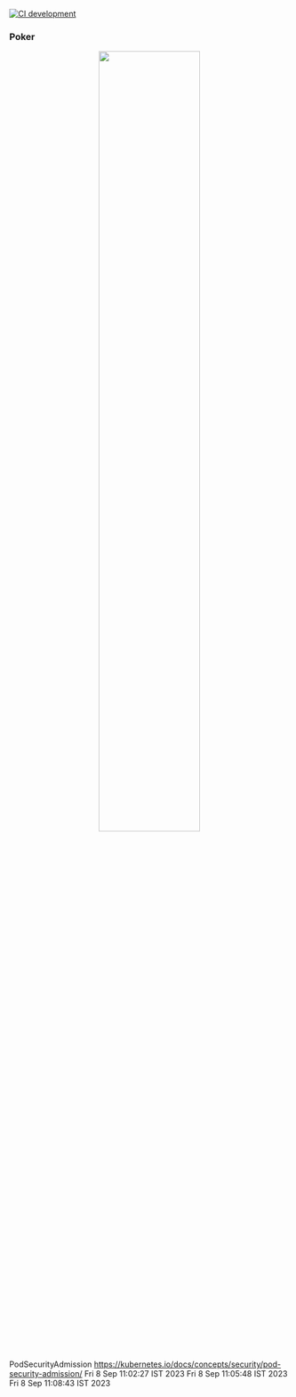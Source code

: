 [![CI development](https://img.shields.io/github/workflow/status/seanmcguigan/poket-app/CI%20development?color=%2333CAFF&event=push&label=CI%20Development&logo=GitHub&style=plastic)](https://github.com/seanmcguigan/poker-app/actions/workflows/development-cd.yaml)

### Poker

<p align="center">
<img src="https://user-images.githubusercontent.com/5500767/170522026-e8c21e46-0ead-461c-845a-553539a89713.png" width=60% height=60% />
</p>

PodSecurityAdmission
https://kubernetes.io/docs/concepts/security/pod-security-admission/
Fri 8 Sep 11:02:27 IST 2023
Fri 8 Sep 11:05:48 IST 2023
Fri 8 Sep 11:08:43 IST 2023
